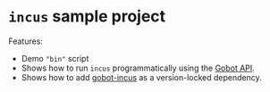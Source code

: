 # `incus` sample project

Features:

- Demo `"bin"` script
- Shows how to run `incus` programmatically using the [Gobot API](https://github.com/benallfree/gobot/tree/v1.0.0-alpha.37/docs/readme.md).
- Shows how to add [gobot-incus](https://www.npmjs.com/package/gobot-incus) as a version-locked dependency.
